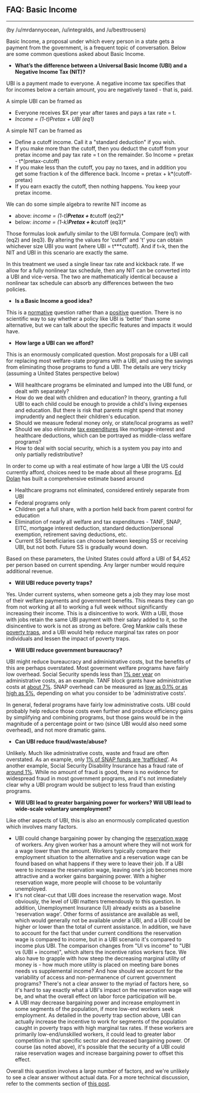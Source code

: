 ## FAQ: Basic Income
--------------------
(by /u/mrdannyocean, /u/integralds, and /u/besttrousers)

Basic Income, a proposal under which every person in a state gets a payment from the government, is a frequent topic of conversation.  Below are some common questions asked about Basic Income.

* **What’s the difference between a Universal Basic Income (UBI) and a Negative Income Tax (NIT)?**

UBI is a payment made to everyone.  A negative income tax specifies that for incomes below a certain amount, you are negatively taxed - that is, paid.

A simple UBI can be framed as 

* Everyone receives $X per year after taxes and pays a tax rate = t.
* *Income = (1-t)Pretax + UBI (eq1)*

A simple NIT can be framed as

* Define a cutoff income. Call it a "standard deduction" if you wish.
* If you make more than the cutoff, then you deduct the cutoff from your pretax income and pay tax rate = t on the remainder. So Income = pretax - t*(pretax-cutoff)
* If you make less than the cutoff, you pay no taxes, and in addition you get some fraction k of the difference back. Income = pretax + k*(cutoff-pretax)
* If you earn exactly the cutoff, then nothing happens. You keep your pretax income.

We can do some simple algebra to rewrite NIT income as

* above: *income = (1-t)**Pretax + t***cutoff (eq2)*
* below: *income = (1-k)**Pretax + k***cutoff (eq3)*

Those formulas look awfully similar to the UBI formula. Compare (eq1) with (eq2) and (eq3). By altering the values for 'cutoff' and 't' you can obtain whichever size UBI you want (where UBI = t***cutoff). And if t=k, then the NIT and UBI in this scenario are exactly the same.

In this treatment we used a single linear tax rate and kickback rate.  If we allow for a fully nonlinear tax schedule, then any NIT can be converted into a UBI and vice-versa. The two are mathematically identical because a nonlinear tax schedule can absorb any differences between the two policies.

* **Is a Basic Income a good idea?**

This is a [normative](https://en.wikipedia.org/wiki/Normative_statement) question rather than a [positive](https://en.wikipedia.org/wiki/Positive_statement) question.  There is no scientific way to say whether a policy like UBI is 'better' than some alternative, but we can talk about the specific features and impacts it would have.

* **How large a UBI can we afford?**

This is an enormously complicated question.  Most proposals for a UBI call for replacing most welfare-state programs with a UBI, and using the savings from eliminating those programs to fund a UBI.  The details are very tricky (assuming a United States perspective below)

* Will healthcare programs be eliminated and lumped into the UBI fund, or dealt with separately?
* How do we deal with children and education?  In theory, granting a full UBI to each child could be enough to provide a child's living expenses and education.  But there is risk that parents might spend that money imprudently and neglect their children's education.  
* Should we measure federal money only, or state/local programs as well?  
* Should we also eliminate [tax expenditures](https://en.wikipedia.org/wiki/Tax_expenditure) like mortgage-interest and healthcare deductions, which can be portrayed as middle-class welfare programs?
* How to deal with social security, which is a system you pay into and only partially redistributive?

In order to come up with a real estimate of how large a UBI the US could currently afford, choices need to be made about all these programs.  [Ed Dolan](http://www.economonitor.com/dolanecon/2014/01/13/could-we-afford-a-universal-basic-income/) has built a comprehensive estimate based around

* Healthcare programs not eliminated, considered entirely separate from UBI
* Federal programs only
* Children get a full share, with a portion held back from parent control for education
* Elimination of nearly all welfare and tax expenditures - TANF, SNAP, EITC, mortgage interest deduction, standard deduction/personal exemption, retirement saving deductions, etc.
* Current SS beneficiaries can choose between keeping SS or receiving UBI, but not both.  Future SS is gradually wound down.

Based on these parameters, the United States could afford a UBI of $4,452 per person based on current spending.  Any larger number would require additional revenue.

* **Will UBI reduce poverty traps?**

Yes.  Under current systems, when someone gets a job they may lose most of their welfare payments and government benefits. This means they can go from not working at all to working a full week without significantly increasing their income. This is a disincentive to work. With a UBI, those with jobs retain the same UBI payment with their salary added to it, so the disincentive to work is not as strong as before.  Greg Mankiw calls these [poverty traps](http://gregmankiw.blogspot.com/2009/11/poverty-trap.html), and a UBI would help reduce marginal tax rates on poor individuals and lessen the impact of poverty traps.

* **Will UBI reduce government bureaucracy?**

UBI might reduce bureaucracy and administrative costs, but the benefits of this are perhaps overstated.  Most goverment welfare programs have fairly low overhead.  Social Security spends less than [1% per year](https://www.ssa.gov/oact/STATS/admin.html) on administrative costs, as an example.  TANF block grants have administrative costs at [about 7%](http://www.cbpp.org/research/family-income-support/how-states-use-federal-and-state-funds-under-the-tanf-block-grant).  SNAP overhead can be measured as [low as 0.1% or as high as 5%](http://www.politifact.com/truth-o-meter/statements/2013/mar/19/michele-bachmann/michele-bachmann-says-70-percent-food-stamp-fundin/), depending on what you consider to be 'administrative costs'.

In general, federal programs have fairly low administrative costs.  UBI could probably help reduce those costs even further and produce efficiency gains by simplifying and combining programs, but those gains would be in the magnitude of a percentage point or two (since UBI would also need some overhead), and not more dramatic gains.

* **Can UBI reduce fraud/waste/abuse?**

Unlikely.  Much like administrative costs, waste and fraud are often overstated.  As an example, only [1% of SNAP funds are 'trafficked'](http://www.cbpp.org/research/snap-is-effective-and-efficient?fa=view&id=3239).  As another example, Social Security Disability Insurance has a fraud rate of [around 1%](http://thehill.com/blogs/congress-blog/economy-budget/195559-social-secuity-disability-fraud-is-rare).  While no amount of fraud is good, there is no evidence for widespread fraud in most government programs, and it's not immediately clear why a UBI program would be subject to less fraud than existing programs.


* **Will UBI lead to greater bargaining power for workers?  Will UBI lead to wide-scale voluntary unemployment?**

Like other aspects of UBI, this is also an enormously complicated question which involves many factors.

* UBI could change bargaining power by changing the [reservation wage](https://en.wikipedia.org/wiki/Reservation_wage) of workers.  Any given worker has a amount where they will not work for a wage lower than the amount.  Workers typically compare their employment situation to the alternative and a reservation wage can be found based on what happens if they were to leave their job.  If a UBI were to increase the reservation wage, leaving one's job becomes more attractive and a worker gains bargaining power.  With a higher reservation wage, more people will choose to be voluntarily unemployed.
* It's not clear-cut that UBI does increase the reservation wage.  Most obviously, the level of UBI matters tremendously to this question. In addition, Unemployment Insurance (UI) already exists as a baseline 'reservation wage'. Other forms of assistance are available as well, which would generally not be available under a UBI, and a UBI could be higher or lower than the total of current assistance.  In addition, we have to account for the fact that under current conditions the reservation wage is compared to income, but in a UBI scenario it's compared to income plus UBI.  The comparison changes from "UI vs income" to "UBI vs (UBI + income)", which alters the incentive ratios workers face.  We also have to grapple with how steep the decreasing marginal utility of money is - how much more utility is placed on meeting bare bones needs vs supplemental income?  And how should we account for the variability of access and non-permanence of current government programs?  There's not a clear answer to the myriad of factors here, so it's hard to say exactly what a  UBI's impact on the reservation wage will be, and what the overall effect on labor force participation will be.
* A UBI may decrease bargaining power and increase employment in some segments of the population, if more low-end workers seek employment.  As detailed in the poverty trap section above, UBI can actually increase the incentive to work for segments of the population caught in poverty traps with high marginal tax rates.  If these workers are primarily low-end/unskilled workers, it could lead to greater labor competition in that specific sector and decreased bargaining power.  Of course (as noted above), it's possible that the security of a UBI could raise reservation wages and increase bargaining power to offset this effect.

Overall this question involves a large number of factors, and we're unlikely to see a clear answer without actual data.  For a more technical discussion, refer to the comments section of [this post](https://www.reddit.com/r/badeconomics/comments/2twaoe/is_a_basic_income_badeconomics_no_not_really_but/).
